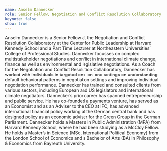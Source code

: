 ```yaml
---
name: Anselm Dannecker
role: Senior Fellow, Negotiation and Conflict Resolution Collaboratory, Harvard Kennedy School
keynote: false
show: true
---
```


Anselm Dannecker is a Senior Fellow at the Negotiation and Conflict Resolution Collaboratory at the Center for Public Leadership at Harvard Kennedy School and a Part Time Lecturer at Northeastern Universities’ College of Professional Studies. Dannecker focusses on complex multistakeholder negotiations and conflict in international climate change, finance as well as environmental and legislative negotiations. As a Coach for the Negotiation and Conflict Resolution Collaboratory, Dannecker has worked with individuals in targeted one-on-one settings on understanding default behavioral patterns in negotiation settings and improving individual negotiation performance. Dannecker has trained and consulted clients from various sectors, including European and US legislators and international climate negotiators. Dannecker’s prior career has spanned entrepreneurship and public service. He has co-founded a payments venture, has served as an Economist and as an Adviser to the CEO at IFC, has advanced international financial policy working at the German central bank and has designed policy as an economic adviser for the Green Group in the German Parliament. Dannecker holds a Master’s in Public Administration (MPA) from Harvard Kennedy School, where he had been studying as a McCloy Fellow. He holds a Master’s in Science (MSc, International Political Economy) from the London School of Economics and a Bachelor of Arts (BA) in Philosophy &amp; Economics from Bayreuth University.